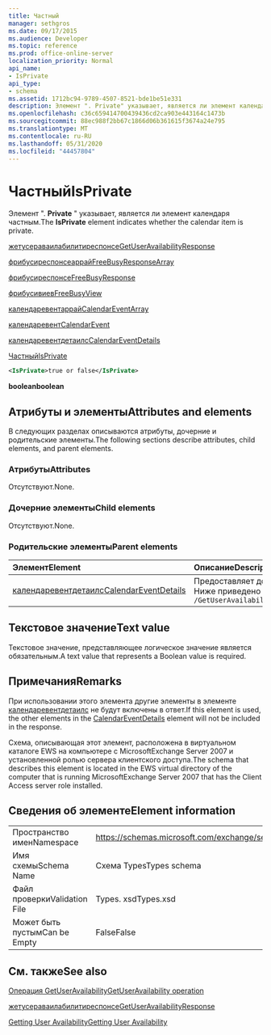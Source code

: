 ```yaml
---
title: Частный
manager: sethgros
ms.date: 09/17/2015
ms.audience: Developer
ms.topic: reference
ms.prod: office-online-server
localization_priority: Normal
api_name:
- IsPrivate
api_type:
- schema
ms.assetid: 1712bc94-9789-4507-8521-bde1be51e331
description: Элемент ". Private" указывает, является ли элемент календаря частным.
ms.openlocfilehash: c36c659414700439436cd2ca903e443164c1473b
ms.sourcegitcommit: 88ec988f2bb67c1866d06b361615f3674a24e795
ms.translationtype: MT
ms.contentlocale: ru-RU
ms.lasthandoff: 05/31/2020
ms.locfileid: "44457804"
---
```

# <a name="isprivate"></a><span data-ttu-id="b803b-103">Частный</span><span class="sxs-lookup"><span data-stu-id="b803b-103">IsPrivate</span></span>

<span data-ttu-id="b803b-104">Элемент ". **Private** " указывает, является ли элемент календаря частным.</span><span class="sxs-lookup"><span data-stu-id="b803b-104">The **IsPrivate** element indicates whether the calendar item is private.</span></span> 
  
[<span data-ttu-id="b803b-105">жетусераваилабилитиреспонсе</span><span class="sxs-lookup"><span data-stu-id="b803b-105">GetUserAvailabilityResponse</span></span>](getuseravailabilityresponse.md)
  
[<span data-ttu-id="b803b-106">фрибусиреспонсеаррай</span><span class="sxs-lookup"><span data-stu-id="b803b-106">FreeBusyResponseArray</span></span>](freebusyresponsearray.md)
  
[<span data-ttu-id="b803b-107">фрибусиреспонсе</span><span class="sxs-lookup"><span data-stu-id="b803b-107">FreeBusyResponse</span></span>](freebusyresponse.md)
  
[<span data-ttu-id="b803b-108">фрибусивиев</span><span class="sxs-lookup"><span data-stu-id="b803b-108">FreeBusyView</span></span>](freebusyview.md)
  
[<span data-ttu-id="b803b-109">календаревентаррай</span><span class="sxs-lookup"><span data-stu-id="b803b-109">CalendarEventArray</span></span>](calendareventarray.md)
  
[<span data-ttu-id="b803b-110">календаревент</span><span class="sxs-lookup"><span data-stu-id="b803b-110">CalendarEvent</span></span>](calendarevent.md)
  
[<span data-ttu-id="b803b-111">календаревентдетаилс</span><span class="sxs-lookup"><span data-stu-id="b803b-111">CalendarEventDetails</span></span>](calendareventdetails.md)
  
[<span data-ttu-id="b803b-112">Частный</span><span class="sxs-lookup"><span data-stu-id="b803b-112">IsPrivate</span></span>](isprivate.md)
  
```xml
<IsPrivate>true or false</IsPrivate>
```

 <span data-ttu-id="b803b-113">**boolean**</span><span class="sxs-lookup"><span data-stu-id="b803b-113">**boolean**</span></span>
## <a name="attributes-and-elements"></a><span data-ttu-id="b803b-114">Атрибуты и элементы</span><span class="sxs-lookup"><span data-stu-id="b803b-114">Attributes and elements</span></span>

<span data-ttu-id="b803b-115">В следующих разделах описываются атрибуты, дочерние и родительские элементы.</span><span class="sxs-lookup"><span data-stu-id="b803b-115">The following sections describe attributes, child elements, and parent elements.</span></span>
  
### <a name="attributes"></a><span data-ttu-id="b803b-116">Атрибуты</span><span class="sxs-lookup"><span data-stu-id="b803b-116">Attributes</span></span>

<span data-ttu-id="b803b-117">Отсутствуют.</span><span class="sxs-lookup"><span data-stu-id="b803b-117">None.</span></span>
  
### <a name="child-elements"></a><span data-ttu-id="b803b-118">Дочерние элементы</span><span class="sxs-lookup"><span data-stu-id="b803b-118">Child elements</span></span>

<span data-ttu-id="b803b-119">Отсутствуют.</span><span class="sxs-lookup"><span data-stu-id="b803b-119">None.</span></span>
  
### <a name="parent-elements"></a><span data-ttu-id="b803b-120">Родительские элементы</span><span class="sxs-lookup"><span data-stu-id="b803b-120">Parent elements</span></span>

|<span data-ttu-id="b803b-121">**Элемент**</span><span class="sxs-lookup"><span data-stu-id="b803b-121">**Element**</span></span>|<span data-ttu-id="b803b-122">**Описание**</span><span class="sxs-lookup"><span data-stu-id="b803b-122">**Description**</span></span>|
|:-----|:-----|
|[<span data-ttu-id="b803b-123">календаревентдетаилс</span><span class="sxs-lookup"><span data-stu-id="b803b-123">CalendarEventDetails</span></span>](calendareventdetails.md) <br/> |<span data-ttu-id="b803b-124">Предоставляет дополнительные сведения о событии календаря.</span><span class="sxs-lookup"><span data-stu-id="b803b-124">Provides additional information about a calendar event.</span></span>  <br/> <span data-ttu-id="b803b-125">Ниже приведено выражение XPath для этого элемента:</span><span class="sxs-lookup"><span data-stu-id="b803b-125">The following is the XPath expression to this element:</span></span>  <br/>  `/GetUserAvailabilityResponse/FreeBusyResponseArray/FreeBusyResponse/FreeBusyView/CalendarEventArray/CalendarEvent[i]/CalendarEventDetails` <br/> |
   
## <a name="text-value"></a><span data-ttu-id="b803b-126">Текстовое значение</span><span class="sxs-lookup"><span data-stu-id="b803b-126">Text value</span></span>

<span data-ttu-id="b803b-127">Текстовое значение, представляющее логическое значение является обязательным.</span><span class="sxs-lookup"><span data-stu-id="b803b-127">A text value that represents a Boolean value is required.</span></span>
  
## <a name="remarks"></a><span data-ttu-id="b803b-128">Примечания</span><span class="sxs-lookup"><span data-stu-id="b803b-128">Remarks</span></span>

<span data-ttu-id="b803b-129">При использовании этого элемента другие элементы в элементе [календаревентдетаилс](calendareventdetails.md) не будут включены в ответ.</span><span class="sxs-lookup"><span data-stu-id="b803b-129">If this element is used, the other elements in the [CalendarEventDetails](calendareventdetails.md) element will not be included in the response.</span></span> 
  
<span data-ttu-id="b803b-130">Схема, описывающая этот элемент, расположена в виртуальном каталоге EWS на компьютере с MicrosoftExchange Server 2007 и установленной ролью сервера клиентского доступа.</span><span class="sxs-lookup"><span data-stu-id="b803b-130">The schema that describes this element is located in the EWS virtual directory of the computer that is running MicrosoftExchange Server 2007 that has the Client Access server role installed.</span></span>
  
## <a name="element-information"></a><span data-ttu-id="b803b-131">Сведения об элементе</span><span class="sxs-lookup"><span data-stu-id="b803b-131">Element information</span></span>

|||
|:-----|:-----|
|<span data-ttu-id="b803b-132">Пространство имен</span><span class="sxs-lookup"><span data-stu-id="b803b-132">Namespace</span></span>  <br/> |https://schemas.microsoft.com/exchange/services/2006/types  <br/> |
|<span data-ttu-id="b803b-133">Имя схемы</span><span class="sxs-lookup"><span data-stu-id="b803b-133">Schema Name</span></span>  <br/> |<span data-ttu-id="b803b-134">Схема Types</span><span class="sxs-lookup"><span data-stu-id="b803b-134">Types schema</span></span>  <br/> |
|<span data-ttu-id="b803b-135">Файл проверки</span><span class="sxs-lookup"><span data-stu-id="b803b-135">Validation File</span></span>  <br/> |<span data-ttu-id="b803b-136">Types. xsd</span><span class="sxs-lookup"><span data-stu-id="b803b-136">Types.xsd</span></span>  <br/> |
|<span data-ttu-id="b803b-137">Может быть пустым</span><span class="sxs-lookup"><span data-stu-id="b803b-137">Can be Empty</span></span>  <br/> |<span data-ttu-id="b803b-138">False</span><span class="sxs-lookup"><span data-stu-id="b803b-138">False</span></span>  <br/> |
   
## <a name="see-also"></a><span data-ttu-id="b803b-139">См. также</span><span class="sxs-lookup"><span data-stu-id="b803b-139">See also</span></span>



[<span data-ttu-id="b803b-140">Операция GetUserAvailability</span><span class="sxs-lookup"><span data-stu-id="b803b-140">GetUserAvailability operation</span></span>](getuseravailability-operation.md)
  
[<span data-ttu-id="b803b-141">жетусераваилабилитиреспонсе</span><span class="sxs-lookup"><span data-stu-id="b803b-141">GetUserAvailabilityResponse</span></span>](getuseravailabilityresponse.md)


[<span data-ttu-id="b803b-142">Getting User Availability</span><span class="sxs-lookup"><span data-stu-id="b803b-142">Getting User Availability</span></span>](https://msdn.microsoft.com/library/d4133fcb-9b0f-4e6b-aadf-a389da83516a%28Office.15%29.aspx)

